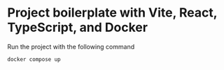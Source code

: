 # Project boilerplate with Vite, React, TypeScript, and Docker

Run the project with the following command

`docker compose up`